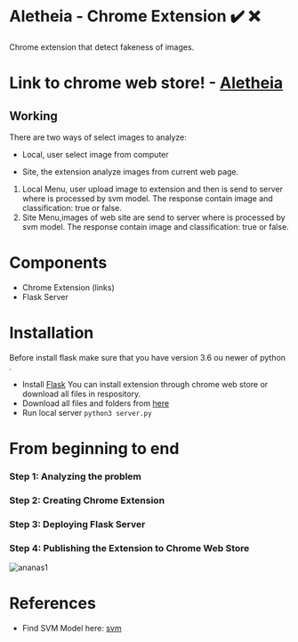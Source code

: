 # Aletheia - Chrome Extension :heavy_check_mark: :x:
Chrome extension that detect fakeness of images.

# Link to chrome web store! - [Aletheia](https://chrome.google.com/webstore/devconsole/2050c6ce-e678-4fbf-853a-c3c2d6a207bc?hl=pt-BR)

## Working
There are two ways of select images to analyze: 

- Local, user select image from computer

- Site, the extension analyze images from current web page.

1. Local Menu, user upload image to extension and then is send to server where is processed by svm model. The response contain image and classification: true or false.
2. Site Menu,images of web site are send to server where is processed by svm model. The response contain image and classification: true or false.

# Components
- Chrome Extension (links)
- Flask Server

# Installation
Before install flask make sure that you have version 3.6 ou newer of python .
- Install [Flask](https://flask.palletsprojects.com/en/2.0.x/installation/#install-flask)
You can install extension through chrome web store or download all files in respository.
- Download all files and folders from [here](https://github.com/diana-egas/aletheia-chrome-extension)
- Run local server 
`python3 server.py`

# From beginning to end
### Step 1: Analyzing the problem
### Step 2: Creating Chrome Extension
### Step 3: Deploying Flask Server 
### Step 4: Publishing the Extension to Chrome Web Store

![ananas1](https://user-images.githubusercontent.com/38374862/160453804-71b08083-c40b-46d4-97d3-025d9e181536.png)


# References
- Find SVM Model here: [svm](https://github.com/saraferreirascf/Photo-and-video-manipulations-detector/tree/main/Scripts)
